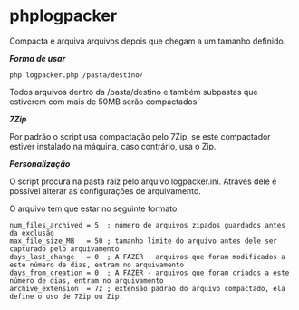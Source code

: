 # phplogpacker

Compacta e arquiva arquivos depois que chegam a um tamanho definido.


***Forma de usar***

```php logpacker.php /pasta/destino/```

Todos arquivos dentro da /pasta/destino e também subpastas que estiverem com mais de 50MB serão compactados


***7Zip***

Por padrão o script usa compactação pelo 7Zip, se este compactador estiver instalado na máquina, caso contrário, usa o Zip.


***Personalização***

O script procura na pasta raíz pelo arquivo logpacker.ini. Através dele é possível alterar as configurações de arquivamento.

O arquivo tem que estar no seguinte formato:

```
num_files_archived = 5  ; número de arquivos zipados guardados antes da exclusão
max_file_size_MB   = 50 ; tamanho limite do arquivo antes dele ser capturado pelo arquivamento
days_last_change   = 0  ; A FAZER - arquivos que foram modificados a este número de dias, entram no arquivamento
days_from_creation = 0  ; A FAZER - arquivos que foram criados a este número de dias, entram no arquivamento
archive_extension  = 7z ; extensão padrão do arquivo compactado, ela define o uso de 7Zip ou Zip.
```

